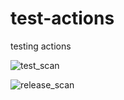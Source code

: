 # test-actions
testing actions


![test_scan](https://github.com/maarten-boot/test-actions/actions/workflows/main.yml/badge.svg?event=push)

![release_scan](https://github.com/maarten-boot/test-actions/actions/workflows/release.yml/badge.svg?event=release)
